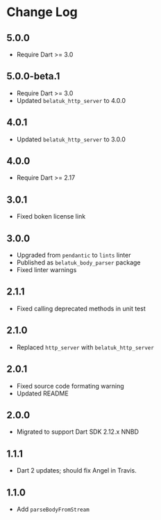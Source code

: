 # Change Log

## 5.0.0

* Require Dart >= 3.0

## 5.0.0-beta.1

* Require Dart >= 3.0
* Updated `belatuk_http_server` to 4.0.0

## 4.0.1

* Updated `belatuk_http_server` to 3.0.0

## 4.0.0

* Require Dart >= 2.17

## 3.0.1

* Fixed boken license link

## 3.0.0

* Upgraded from `pendantic` to `lints` linter
* Published as `belatuk_body_parser` package
* Fixed linter warnings

## 2.1.1

* Fixed calling deprecated methods in unit test

## 2.1.0

* Replaced `http_server` with `belatuk_http_server`

## 2.0.1

* Fixed source code formating warning
* Updated README

## 2.0.0

* Migrated to support Dart SDK 2.12.x NNBD

## 1.1.1

* Dart 2 updates; should fix Angel in Travis.

## 1.1.0

* Add `parseBodyFromStream`
